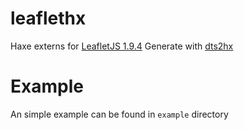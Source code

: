 # leaflethx
Haxe externs for [LeafletJS 1.9.4](https://leafletjs.com/2018/07/18/leaflet-1.3.3.html)
Generate with [dts2hx](https://github.com/haxiomic/dts2hx)
# Example
An simple example can be found in `example` directory
